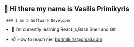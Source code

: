 ## 👋 Hi there my name is Vasilis Primikyris

     ### I am a Software Developer


- 🌱 I’m currently learning React.js,Bash Shell and Git

- 📫 How to reach me: bprimikiris@gmail.com





<!--
**VasilisPrim/VasilisPrim** is a ✨ _special_ ✨ repository because its `README.md` (this file) appears on your GitHub profile.

Here are some ideas to get you started:

- 🔭 I’m currently working on ...
- 🌱 I’m currently learning ...
- 👯 I’m looking to collaborate on ...
- 🤔 I’m looking for help with ...
- 💬 Ask me about ...
- 📫 How to reach me: ...
- 😄 Pronouns: ...
- ⚡ Fun fact: ...
-->
